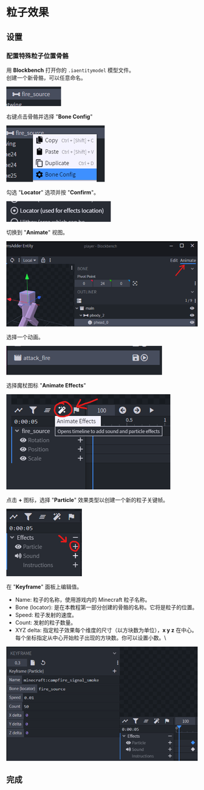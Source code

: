 # 粒子效果

## 设置

### 配置特殊粒子位置骨骼

用 **Blockbench** 打开你的 `.iaentitymodel` 模型文件。\
创建一个新骨骼，可以任意命名。

![](<../../../.gitbook/assets/image (78) (1) (1).png>)

右键点击骨骼并选择 "**Bone Config**"

![](<../../../.gitbook/assets/image (68) (1).png>)

勾选 "**Locator**" 选项并按 "**Confirm**"。

![](<../../../.gitbook/assets/image (67) (1) (1).png>)

切换到 "**Animate**" 视图。

![](<../../../.gitbook/assets/image (75) (1).png>)

选择一个动画。

![](<../../../.gitbook/assets/image (92) (1) (1).png>)

选择魔杖图标 "**Animate Effects**"

![](<../../../.gitbook/assets/image (44) (1).png>)

点击 **+** 图标，选择 "**Particle**" 效果类型以创建一个新的粒子关键帧。

![](<../../../.gitbook/assets/image (64) (1).png>)

在 "**Keyframe**" 面板上编辑值。

* Name: 粒子的名称，使用游戏内的 Minecraft 粒子名称。
* Bone (locator): 是在本教程第一部分创建的骨骼的名称。它将是粒子的位置。
* Speed: 粒子发射的速度。
* Count: 发射的粒子数量。
* XYZ delta: 指定粒子效果每个维度的尺寸（以方块数为单位），**x y z** 在中心。每个坐标指定从中心开始粒子出现的方块数。你可以设置小数。\

![](<../../../.gitbook/assets/image (69) (1).png>)

## 完成
